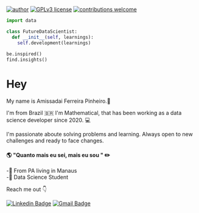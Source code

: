 [![author](https://img.shields.io/badge/author-Amissadaiferreira-black.svg)](https://www.kaggle.com/amissadaiferreira) 
[![GPLv3 license](https://img.shields.io/badge/python-3.7+-blue.svg)](https://www.python.org/downloads/release/python-365/)
[![contributions welcome](https://img.shields.io/badge/contributions-welcome-brightgreen.svg?style=flat)](https://github.com/Amissadai/Projetos)

```python
import data

class FutureDataScientist:
  def __init__(self, learnings):
    self.development(learnings)
  
be.inspired()
find.insights()
```

# Hey 
My name is Amissadai Ferreira Pinheiro.:boy:

I'm from Brazil :brazil: I'm Mathematical, that has been working as a data science developer since 2020. :computer:

I'm passionate aboute solving problems and learning. Always open to new challenges and ready to face changes.

#### :earth_americas: "Quanto mais eu sei, mais eu sou " :pencil2:

-:round_pushpin: From PA living in Manaus <br>
-:boy: Data Science Student

Reach me out :point_down:

[![Linkedin Badge](https://img.shields.io/badge/-Amissadai%20Ferreira-6633cc?style=flat-square&logo=Linkedin&logoColor=white&link=https://www.linkedin.com/in/amissadai-ferreira-120249191/)](https://www.linkedin.com/in/amissadai-ferreira-120249191/) 
[![Gmail Badge](https://img.shields.io/badge/-amissadaiferreira@gmail.com-cc6633?style=flat-square&logo=Gmail&logoColor=white&link=mailto:https://mail.google.com/mail/u/0/#inbox)](mailto:https://mail.google.com/mail/u/0/#inbox)

